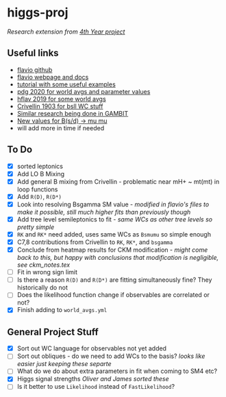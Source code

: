 # higgs-proj

_Research extension from [4th Year project](https://github.com/mbr-phys/cpviolation)_

## Useful links
- [flavio github](https://github.com/flav-io/flavio)
- [flavio webpage and docs](https://flav-io.github.io)
- [tutorial with some useful examples](https://github.com/DavidMStraub/flavio-tutorial)
- [pdg 2020 for world avgs and parameter values](http://pdg.lbl.gov/)
- [hflav 2019 for some world avgs](https://arxiv.org/pdf/1909.12524.pdf)
- [Crivellin 1903 for bsll WC stuff](https://arxiv.org/pdf/1903.10440.pdf)
- [Similar research being done in GAMBIT](https://arxiv.org/pdf/2007.11942.pdf)
- [New values for B(s/d) -> mu mu](https://indico.cern.ch/event/868940/contributions/3905706/)
- will add more in time if needed

## To Do

- [x] sorted leptonics 
- [x] Add LO B Mixing 
- [x] Add general B mixing from Crivellin - problematic near mH+ ~ mt(mt) in loop functions 
- [x] Add `R(D)`, `R(D*)`
- [x] Look into resolving Bsgamma SM value - _modified in flavio's files to make it possible, still much higher fits than previously though_
- [x] Add tree level semileptonics to fit - _same WCs as other tree levels so pretty simple_
- [x] `RK` and `RK*` need added, uses same WCs as `Bsmumu` so simple enough 
- [x] C7,8 contributions from Crivellin to `RK`, `RK*`, and `bsgamma` 
- [x] Conclude from heatmap results for CKM modification - _might come back to this, but happy with conclusions that modification is negligible, see ckm_notes.tex_
- [ ] Fit in wrong sign limit
- [ ] Is there a reason `R(D)` and `R(D*)` are fitting simultaneously fine? They historically do not
- [ ] Does the likelihood function change if observables are correlated or not?
- [x] Finish adding to `world_avgs.yml`

## General Project Stuff

- [x] Sort out WC language for observables not yet added
- [ ] Sort out obliques - do we need to add WCs to the basis? _looks like easier just keeping these separte_
- [ ] What do we do about extra parameters in fit when coming to SM4 etc?
- [x] Higgs signal strengths _Oliver and James sorted these_
- [ ] Is it better to use `Likelihood` instead of `FastLikelihood`?
